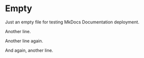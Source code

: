 # Empty

Just an empty file for testing MkDocs Documentation deployment.

Another line.

Another line again.

And again, another line.

